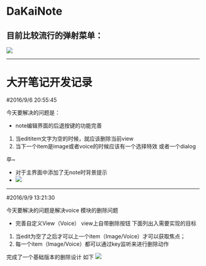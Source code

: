# DaKaiNote
## 目前比较流行的弹射菜单：
![](http://i.imgur.com/qVlUwYD.gif)

----------
# 大开笔记开发记录
#2016/9/6 20:55:45 

今天要解决的问题是：
- note编辑界面的后退按键的功能完善
	
1. 当edititem文字为空的时候，就应该删除当前view
2. 当下一个item是image或者voice的时候应该有一个选择特效 或者一个dialog

卒~

- 对于主界面中添加了无note时背景提示
- ![](http://i.imgur.com/HqkGWaz.png)

----------
#2016/9/9 13:21:30 

今天要解决的问题是解决voice 模块的删除问题

- 完善自定义View（Voice） view上自带删除按钮
下面列出入需要实现的目标
1. 当edit为空了之后才可以上一个item（Image/Voice）才可以获取焦点；
2. 每一个item（Image/Voice）都可以通过key监听来进行删除动作

完成了一个基础版本的删除设计 如下
![](http://i.imgur.com/nebFhdH.gif)
